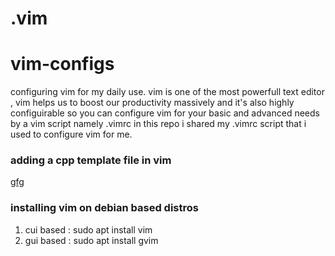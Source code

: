 # .vim

# vim-configs
configuring vim for my daily use.
vim is one of the most powerfull text editor , vim helps us to boost our productivity massively and it's also highly configuirable so you can configure vim for your basic and advanced needs by a vim script namely .vimrc in this repo i shared my .vimrc script that i used to configure vim for me.

### adding a cpp template file in vim
[gfg](https://www.geeksforgeeks.org/creating-a-c-template-in-vim-in-linux/#:~:text=Steps%20to%20create%20a%20c%2B%2B,vim%2Ftemplates%2F.&text=Note%3A%20If%20templates%20subdirectory%20is%20not%20available%20then%20create%20one%20in%20.)

### installing vim on debian based distros
1. cui based : sudo apt install vim
2. gui based : sudo apt install gvim


